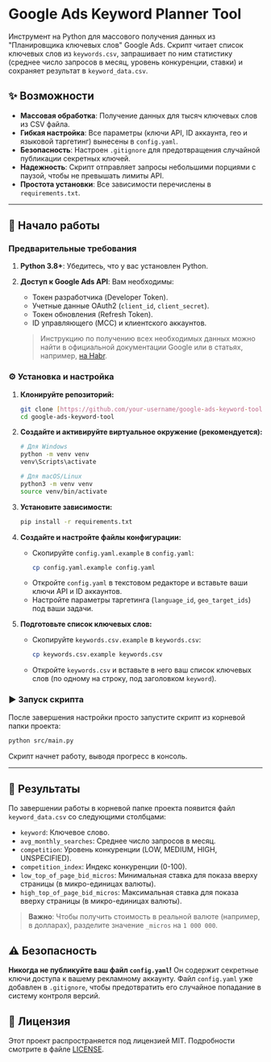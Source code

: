 # Google Ads Keyword Planner Tool

Инструмент на Python для массового получения данных из "Планировщика ключевых слов" Google Ads. Скрипт читает список ключевых слов из `keywords.csv`, запрашивает по ним статистику (среднее число запросов в месяц, уровень конкуренции, ставки) и сохраняет результат в `keyword_data.csv`.

## ✨ Возможности

-   **Массовая обработка**: Получение данных для тысяч ключевых слов из CSV файла.
-   **Гибкая настройка**: Все параметры (ключи API, ID аккаунта, гео и языковой таргетинг) вынесены в `config.yaml`.
-   **Безопасность**: Настроен `.gitignore` для предотвращения случайной публикации секретных ключей.
-   **Надежность**: Скрипт отправляет запросы небольшими порциями с паузой, чтобы не превышать лимиты API.
-   **Простота установки**: Все зависимости перечислены в `requirements.txt`.

---

## 🚀 Начало работы

### Предварительные требования

1.  **Python 3.8+**: Убедитесь, что у вас установлен Python.
2.  **Доступ к Google Ads API**: Вам необходимы:
    -   Токен разработчика (Developer Token).
    -   Учетные данные OAuth2 (`client_id`, `client_secret`).
    -   Токен обновления (Refresh Token).
    -   ID управляющего (MCC) и клиентского аккаунтов.

    > Инструкцию по получению всех необходимых данных можно найти в официальной документации Google или в статьях, например, [на Habr](https://habr.com/ru/articles/867876/).

### ⚙️ Установка и настройка

1.  **Клонируйте репозиторий:**
    ```bash
    git clone [https://github.com/your-username/google-ads-keyword-tool.git](https://github.com/your-username/google-ads-keyword-tool.git)
    cd google-ads-keyword-tool
    ```

2.  **Создайте и активируйте виртуальное окружение (рекомендуется):**
    ```bash
    # Для Windows
    python -m venv venv
    venv\Scripts\activate

    # Для macOS/Linux
    python3 -m venv venv
    source venv/bin/activate
    ```

3.  **Установите зависимости:**
    ```bash
    pip install -r requirements.txt
    ```

4.  **Создайте и настройте файлы конфигурации:**
    -   Скопируйте `config.yaml.example` в `config.yaml`:
        ```bash
        cp config.yaml.example config.yaml
        ```
    -   Откройте `config.yaml` в текстовом редакторе и вставьте ваши ключи API и ID аккаунтов.
    -   Настройте параметры таргетинга (`language_id`, `geo_target_ids`) под ваши задачи.

5.  **Подготовьте список ключевых слов:**
    -   Скопируйте `keywords.csv.example` в `keywords.csv`:
        ```bash
        cp keywords.csv.example keywords.csv
        ```
    -   Откройте `keywords.csv` и вставьте в него ваш список ключевых слов (по одному на строку, под заголовком `keyword`).

### ▶️ Запуск скрипта

После завершения настройки просто запустите скрипт из корневой папки проекта:

```bash
python src/main.py
```

Скрипт начнет работу, выводя прогресс в консоль.

---

## 📄 Результаты

По завершении работы в корневой папке проекта появится файл `keyword_data.csv` со следующими столбцами:

-   `keyword`: Ключевое слово.
-   `avg_monthly_searches`: Среднее число запросов в месяц.
-   `competition`: Уровень конкуренции (LOW, MEDIUM, HIGH, UNSPECIFIED).
-   `competition_index`: Индекс конкуренции (0-100).
-   `low_top_of_page_bid_micros`: Минимальная ставка для показа вверху страницы (в микро-единицах валюты).
-   `high_top_of_page_bid_micros`: Максимальная ставка для показа вверху страницы (в микро-единицах валюты).

> **Важно**: Чтобы получить стоимость в реальной валюте (например, в долларах), разделите значение `_micros` на `1 000 000`.

## ⚠️ Безопасность

**Никогда не публикуйте ваш файл `config.yaml`!** Он содержит секретные ключи доступа к вашему рекламному аккаунту. Файл `config.yaml` уже добавлен в `.gitignore`, чтобы предотвратить его случайное попадание в систему контроля версий.

## 📄 Лицензия

Этот проект распространяется под лицензией MIT. Подробности смотрите в файле [LICENSE](LICENSE).
